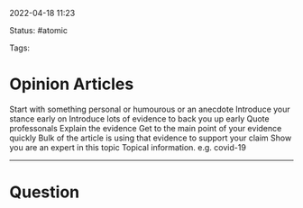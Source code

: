 2022-04-18 11:23

Status: #atomic

Tags:

# Opinion Articles
Start with something personal or humourous or an anecdote
Introduce your stance early on
Introduce lots of evidence to back you up early
Quote professonals
Explain the evidence
Get to the main point of your evidence quickly
Bulk of the article is using that evidence to support your claim
Show you are an expert in this topic
Topical information. e.g. covid-19

---
# Question

